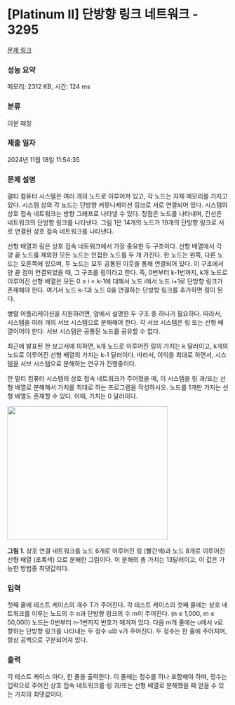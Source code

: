 # [Platinum II] 단방향 링크 네트워크 - 3295 

[문제 링크](https://www.acmicpc.net/problem/3295) 

### 성능 요약

메모리: 2312 KB, 시간: 124 ms

### 분류

이분 매칭

### 제출 일자

2024년 11월 18일 11:54:35

### 문제 설명

<p>멀티 컴퓨터 시스템은 여러 개의 노드로 이루어져 있고, 각 노드는 자체 메모리를 가지고 있다. 시스템 상의 각 노드는 단방향 커뮤니케이션 링크로 서로 연결되어 있다. 시스템의 상호 접속 네트워크는 방향 그래프로 나타낼 수 있다. 정점은 노드를 나타내며, 간선은 네트워크의 단방향 링크를 나타낸다. 그림 1은 14개의 노드가 19개의 단방향 링크로 서로 연결된 상호 접속 네트워크를 나타낸다.</p>

<p>선형 배열과 링은 상호 접속 네트워크에서 가장 중요한 두 구조이다. 선형 배열에서 각 양 끝 노드를 제외한 모든 노드는 인접한 노드를 두 개 가진다. 한 노드는 왼쪽, 다른 노드는 오른쪽에 있으며, 두 노드는 모두 공통된 이웃을 통해 연결되어 있다. 이 구조에서 양 끝 점이 연결되었을 때, 그 구조를 링이라고 한다. 즉, 0번부터 k-1번까지, k개 노드로 이루어진 선형 배열은 모든 0 ≤ i < k-1에 대해서 노드 i에서 노드 i+1로 단방향 링크가 존재해야 한다. 여기서 노드 k-1과 노드 0을 연결하는 단방향 링크를 추가하면 링이 된다.</p>

<p>병렬 어플리케이션을 지원하려면, 앞에서 설명한 두 구조 중 하나가 필요하다. 따라서, 시스템을 여러 개의 서브 시스템으로 분해해야 한다. 각 서브 시스템은 링 또는 선형 배열이어야 한다. 서브 시스템은 공통된 노드를 공유할 수 없다.</p>

<p>최근에 발표된 한 보고서에 의하면, k개 노드로 이루어진 링의 가치는 k 달러이고, k개의 노드로 이루어진 선형 배열의 가치는 k-1 달러이다. 따라서, 이익을 최대로 하면서, 시스템을 서브 시스템으로 분해하는 연구가 진행중이다. </p>

<p>한 멀티 컴퓨터 시스템의 상호 접속 네트워크가 주어졌을 때, 이 시스템을 링 과/또는 선형 배열로 분해해서 가치를 최대로 하는 프로그램을 작성하시오. 노드를 1개만 가지는 선형 배열도 존재할 수 있다. 이때, 가치는 0 달러이다.</p>

<p><img alt="" src="https://www.acmicpc.net/upload/images/interconn.png" style="height:305px; width:365px"></p>

<p><strong>그림 1</strong>. 상호 연결 네트워크를 노드 6개로 이루어진 링 (빨간색)과 노드 8개로 이루어진 선형 배열 (초록색) 으로 분해한 그림이다. 이 분해의 총 가치는 13달러이고, 이 값은 가능한 방법중 최댓값이다.</p>

### 입력 

 <p>첫째 줄에 테스트 케이스의 개수 T가 주어진다. 각 테스트 케이스의 첫째 줄에는 상호 네트워크를 이루는 노드의 수 n과 단방향 링크의 수 m이 주어진다. (n ≤ 1,000, m ≤ 50,000) 노드는 0번부터 n-1번까지 번호가 매겨져 있다. 다음 m개 줄에는 u에서 v로 향하는 단방향 링크를 나타내는 두 정수 u와 v가 주어진다. 두 정수는 한 줄에 주어지며, 항상 공백으로 구분되어져 있다.</p>

### 출력 

 <p>각 테스트 케이스 마다, 한 줄을 출력한다. 이 줄에는 정수를 하나 포함해야 하며, 정수는 입력으로 주어진 상호 접속 네트워크를 링 과/또는 선형 배열로 분해했을 때 얻을 수 있는 가치의 최댓값이다.</p>

